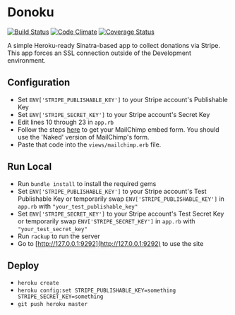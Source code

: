 # Donoku

[![Build Status](https://travis-ci.org/JamesChevalier/donoku.png)](https://travis-ci.org/JamesChevalier/donoku)
[![Code Climate](https://codeclimate.com/github/JamesChevalier/donoku.png)](https://codeclimate.com/github/JamesChevalier/donoku)
[![Coverage Status](https://coveralls.io/repos/JamesChevalier/donoku/badge.png)](https://coveralls.io/r/JamesChevalier/donoku)

A simple Heroku-ready Sinatra-based app to collect donations via Stripe. This app forces an SSL connection outside of the Development environment.

## Configuration

* Set `ENV['STRIPE_PUBLISHABLE_KEY']` to your Stripe account's Publishable Key
* Set `ENV['STRIPE_SECRET_KEY']` to your Stripe account's Secret Key
* Edit lines 10 through 23 in `app.rb`
* Follow the steps [here](http://kb.mailchimp.com/article/how-can-i-add-my-signup-form-on-my-website#embedform) to get your MailChimp embed form. You should use the 'Naked' version of MailChimp's form.
* Paste that code into the `views/mailchimp.erb` file.

## Run Local

* Run `bundle install` to install the required gems
* Set `ENV['STRIPE_PUBLISHABLE_KEY']` to your Stripe account's Test Publishable Key or temporarily swap `ENV['STRIPE_PUBLISHABLE_KEY']` in `app.rb` with `"your_test_publishable_key"`
* Set `ENV['STRIPE_SECRET_KEY']` to your Stripe account's Test Secret Key or temporarily swap `ENV['STRIPE_SECRET_KEY']` in `app.rb` with `"your_test_secret_key"`
* Run `rackup` to run the server
* Go to [http://127.0.0.1:9292](http://127.0.0.1:9292) to use the site

## Deploy

* `heroku create`
* `heroku config:set STRIPE_PUBLISHABLE_KEY=something STRIPE_SECRET_KEY=something`
* `git push heroku master`
